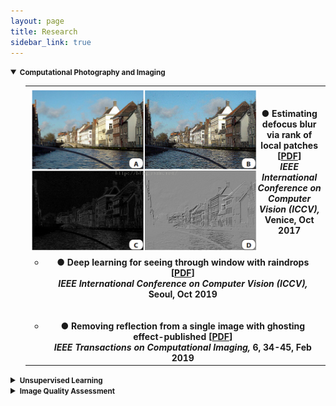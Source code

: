 ```yaml
---
layout: page
title: Research
sidebar_link: true
---
```

<!--
<details open="">
<summary><strong>Past research projects </strong></summary>
<ul>
<li>2007.01&#8211;2019.12, <strong>Research on Texture Analysis Based on Sparse Expression and Gap Degree Description</strong>, National Natural Science Youth Fund Project (61602184)</li>
<li>2007.05&#8211;2019.05, <strong>Research on Key Technologies of Discriminant Sparse Coding</strong>, Guangdong Provincial Natural Science Foundation Free Project (2017A030313376)</li>
<li>2007.05&#8211;2019.04, <strong>Video super-resolution enhancement technology under haze and rain</strong>, Guangzhou Science and Technology Plan General Project (201707010147)</li>
</ul>
</details>
-->
<details open="">
<summary><strong><small>Computational Photography and Imaging</small> </strong></summary>
<ul>
<table>
<tbody>
<tr>
<th>
<img src="https://github.com/Dofboom/Dofboom.github.io/raw/master/images/pro.png" alt="" height="260" align="left" /><br />
<ul >
<li><span style="font-size: 100%;"><strong>● Estimating defocus blur via rank of local patches</strong> [<a href="https://github.com/Dofboom/Dofboom.github.io/raw/master/papers/2017/Estimating%20Defocus%20Blur%20via%20Rank%20of%20Local%20Patches.pdf" download="github12">PDF</a>]</span><br />
<span><em> IEEE International Conference on Computer Vision (ICCV), </em>Venice, Oct 2017</span></li>
<br>
<br>
<li><span style="font-size: 100%;"><strong>● Deep learning for seeing through window with raindrops</strong> [<a href="https://github.com/Dofboom/Dofboom.github.io/raw/master/papers/2019/Deep%20Learning%20for%20Seeing%20ThroughWindowWith%20Raindrops.pdf" download="CSDN">PDF</a>]</span><br />
<span><em> IEEE International Conference on Computer Vision (ICCV), </em>Seoul, Oct 2019</span></li>
<br>
<br>
<li><span style="font-size: 100%;"><strong>● Removing reflection from a single image with ghosting effect-published</strong> [<a href="https://github.com/Dofboom/Dofboom.github.io/raw/master/papers/2019/Removing%20Reflection%20From%20a%20Single%20Image%20With%20Ghosting%20Effect-published.pdf" download="github3">PDF</a>]</span><br />
<span><em> IEEE Transactions on Computational Imaging, </em>6, 34-45, Feb 2019</span></li>
</ul>
</th>
</tr>
</tbody>
</table>
</ul>
</details>

<details>
<summary><strong><small>Unsupervised Learning</small></strong></summary>
<ul>
<table>
<tbody>
<tr>
<th>
<img src="https://github.com/Dofboom/Dofboom.github.io/raw/master/images/un.png" alt="" height="260" align="left" /><br />
<ul >
<span style="font-size: 100%;"><strong>● Dynamic texture recognition via orthogonal tensor dictionary learning</strong> [<a href="https://github.com/Dofboom/Dofboom.github.io/raw/master/papers/2015/Dynamic%20Texture%20Recognition%20via%20Orthogonal%20Tensor%20Dictionary%20Learning.pdf" download="github20">PDF</a>]<br />
<span><small><em> IEEE International Conference on Computer Vision (ICCV),</em> 2015</small></span>
<br>
<br>
<span style="font-size: 100%;"><strong>● Dictionary learning for sparse coding: algorithms and convergence analysis</strong> [<a href="https://github.com/Dofboom/Dofboom.github.io/raw/master/papers/2016/Dictionary%20learning%20for%20sparse%20coding_Algorithms%20and%20convergence%20analysis.pdf" download="github17">PDF</a>] </span><br />
<span><small><em> IEEE Transactions on Patter Analysis and Machine Intelligence,</em> 38(7), 1356-1369, Jul 2016</small></span>
<br>
<br>
<span style="font-size: 100%;"><strong>● Weakly-supervised sparse coding with geometric prior for interactive texture segmentation</strong> [<a href="https://github.com/Dofboom/Dofboom.github.io/raw/master/papers/2019/Weakly-Supervised%20Sparse%20Coding%20with%20Geometric%20Prior%20for%20Interactive%20Texture%20Segmentation.pdf" download="github4">PDF</a>]</span><br />
<span><small><em> IEEE Signal Processing Letters, </em>27, 116-120, Dec 2019</small></span></li>
</ul>
</th>
</tr>
</tbody>
</table>
</ul>
</details>

<details>
<summary><strong><small>Image Quality Assessment</small></strong></summary>
<ul>
<table>
<tbody>
<tr>
<th>
<img src="https://github.com/Dofboom/Dofboom.github.io/raw/master/images/ass.png" alt="" height="260" align="left" /><br />
<ul >
<span style="font-size: 100%;"><strong>● Directional regularity for visual quality estimation</strong> [<a href="https://github.com/Dofboom/Dofboom.github.io/raw/master/papers/2015/Directional%20regularity%20for%20visual%20quality%20estimation.pdf" download="github23">PDF</a>] </span><br />
<span><small><em>&ensp;&ensp;Signal Processing,</em> 110, 211-221, May 2015</small></span>
<br>
<br>
<span style="font-size: 100%;"><strong>● Fractal analysis for reduced reference image quality assessment</strong> [<a href="https://github.com/Dofboom/Dofboom.github.io/raw/master/papers/2015/Fractal%20Analysis%20for%20Reduced%20Reference%20Image%20Quality%20Assessment.pdf" download="github22">PDF</a>] </span><br />
<span><small><em>&ensp;&ensp;IEEE Transactions on Image Processing,</em> 24(7), 2089-2109, Jul 2015</small></span>
<br>
<br>
<span style="font-size: 100%;"><strong>● Full-reference image quality metric for blurry images and compressed images using hybrid<br>&ensp;&ensp;dictionary learning</strong> [<a href="https://github.com/Dofboom/Dofboom.github.io/raw/master/papers/2019/Full-Reference%20Image%20Quality%20Metric%20for%20Blurry%20Images%20and%20Compressed%20Images%20using%20Hybrid%20Dictionary%20Learning.pdf" download="github">PDF</a>] </span><br />
<span><small><em>&ensp;&ensp;Neural Computing and Applications, </em>Jan 2020</small></span>
</ul>
</th>
</tr>
</tbody>
</table>
</ul>
</details>
